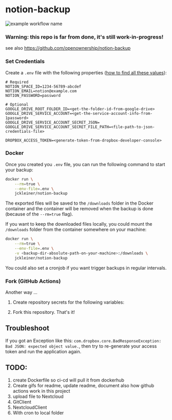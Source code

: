# notion-backup

![example workflow name](https://github.com/jckleiner/notion-backup/workflows/notion-backup-workflow/badge.svg?branch=master)

### Warning: this repo is far from done, it's still work-in-progress!

see also https://github.com/openownership/notion-backup


### Set Credentials

Create a `.env` file with the following properties ([how to find all these values](./documentation/setup)):

    # Required
    NOTION_SPACE_ID=1234-56789-abcdef
    NOTION_EMAIL=notion@example.com
    NOTION_PASSWORD=password

    # Optional
    GOOGLE_DRIVE_ROOT_FOLDER_ID=<get-the-folder-id-from-google-drive>
    GOOGLE_DRIVE_SERVICE_ACCOUNT=<get-the-service-account-info-from-1password>
    GOOGLE_DRIVE_SERVICE_ACCOUNT_SECRET_JSON=
    GOOGLE_DRIVE_SERVICE_ACCOUNT_SECRET_FILE_PATH=<file-path-to-json-credentials-file>
    
    DROPBOX_ACCESS_TOKEN=<generate-token-from-dropbox-developer-console>



### Docker

Once you created you `.env` file, you can run the following command to start your backup:

```bash
docker run \
    --rm=true \
    --env-file=.env \
    jckleiner/notion-backup
```

The exported files will be saved to the `/downloads` folder in the Docker container and the container will be 
removed when the backup is done (because of the `--rm=true` flag).

If you want to keep the downloaded files locally, you could mount the `/downloads` folder from the container 
somewhere on your machine:

```bash
docker run \
    --rm=true \
    --env-file=.env \
    -v <backup-dir-absolute-path-on-your-machine>:/downloads \
    jckleiner/notion-backup
```

You could also set a cronjob if you want trigger backups in regular intervals.

### Fork (GitHub Actions)

Another way ...

1. Create repository secrets for the following variables:

2. Fork this repository. That's it!


## Troubleshoot

If you got an Exception like this: `com.dropbox.core.BadResponseException: Bad JSON: expected object value.`, then try
to re-generate your access token and run the application again.



## TODO:

1. create Dockerfile so ci-cd will pull it from dockerhub
2. Create gifs for readme, update readme, document also how github actions work in this project
3. upload file to Nextcloud
4. GitClient
5. NextcloudClient
6. With cron to local folder